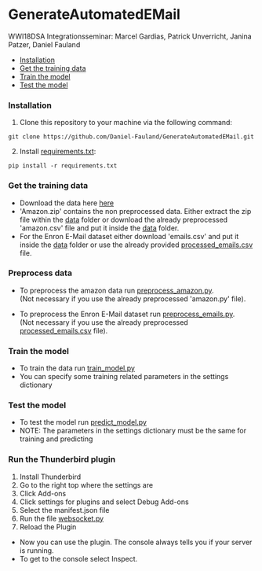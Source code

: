# GenerateAutomatedEMail
WWI18DSA Integrationsseminar: Marcel Gardias, Patrick Unverricht, Janina Patzer, Daniel Fauland

- [Installation](#installation)
- [Get the training data](#get-the-training-data)  
- [Train the model](#train-the-model)
- [Test the model](#test-the-model)

### Installation
1. Clone this repository to your machine via the following command:
``` shell
git clone https://github.com/Daniel-Fauland/GenerateAutomatedEMail.git
```
2. Install [requirements.txt](requirements.txt):
``` shell
pip install -r requirements.txt
```

### Get the training data
- Download the data here [here](https://drive.google.com/drive/folders/1OQe9VRXQxIJAQGgw5Zq_diYZXpBPHOu0?usp=sharing) <br/>
- 'Amazon.zip' contains the non preprocessed data. Either extract the zip file within the [data](data) folder
  or download the already preprocessed 'amazon.csv' file and put it inside the [data](data) folder.
- For the Enron E-Mail dataset either download 'emails.csv' and put it inside the [data](data) folder
or use the already provided [processed_emails.csv](data/processed_emails.csv) file.

### Preprocess data
- To preprocess the amazon data run [preprocess_amazon.py](python/preprocess_amazon.py). <br/> 
  (Not necessary if you use the already preprocessed 'amazon.py' file).
  
- To preprocess the Enron E-Mail dataset run [preprocess_emails.py](python/preprocess_emails.py). <br/> 
  (Not necessary if you use the already preprocessed [processed_emails.csv](data/processed_emails.csv) file). 


### Train the model
- To train the data run [train_model.py](python/train_model.py)
- You can specify some training related parameters in the settings dictionary

### Test the model
- To test the model run [predict_model.py](python/predict_model.py)
- NOTE: The parameters in the settings dictionary must be the same for training and predicting

### Run the Thunderbird plugin
1. Install Thunderbird
2. Go to the right top where the settings are 
3. Click Add-ons
4. Click settings for plugins and select Debug Add-ons
5. Select the manifest.json file
6. Run the file [websocket.py](python/websocket.py)
7. Reload the Plugin
- Now you can use the plugin. The console always tells you if your server is running. 
- To get to the console select Inspect.

